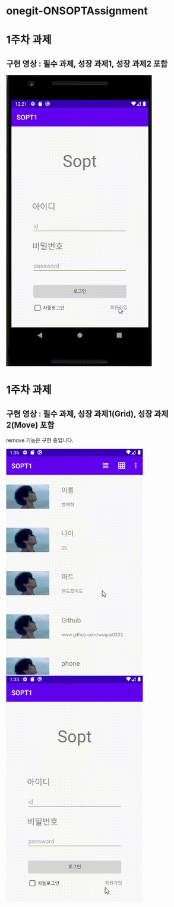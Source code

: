 # onegit-ONSOPTAssignment


# 1주차 과제
## 구현 영상 : 필수 과제, 성장 과제1, 성장 과제2 포함

![alt text](https://github.com/ONSOPTFunAndroid/onegit-ONSOPTAssignment/blob/master/picture/SOPT_Assignment1.gif)

# 1주차 과제
## 구현 영상 : 필수 과제, 성장 과제1(Grid), 성장 과제2(Move) 포함
remove 기능은 구현 중입니다.


![alt text](https://github.com/ONSOPTFunAndroid/onegit-ONSOPTAssignment/blob/master/picture/SOPT_Assignment_2_0.gif)
![alt text](https://github.com/ONSOPTFunAndroid/onegit-ONSOPTAssignment/blob/master/picture/SOPT_Assignment_2_1.gif)
